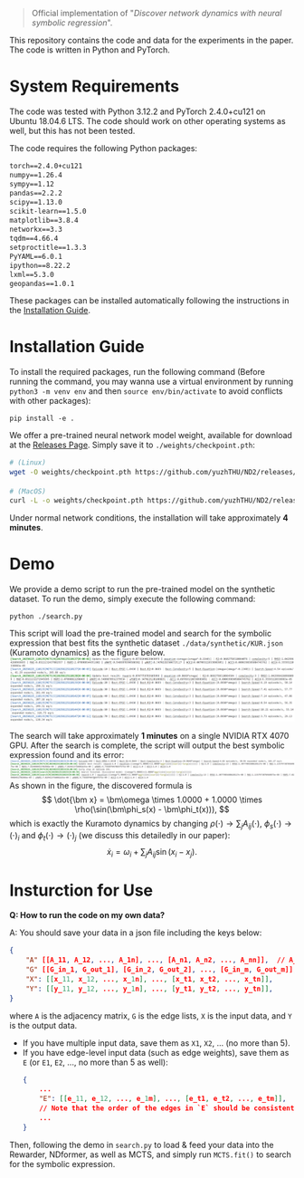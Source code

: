 > Official implementation of "*Discover network dynamics with neural symbolic regression*". 

This repository contains the code and data for the experiments in the paper. The code is written in Python and PyTorch.

# System Requirements

The code was tested with Python 3.12.2 and PyTorch 2.4.0+cu121 on Ubuntu 18.04.6 LTS. The code should work on other operating systems as well, but this has not been tested.

The code requires the following Python packages:
```
torch==2.4.0+cu121
numpy==1.26.4
sympy==1.12
pandas==2.2.2
scipy==1.13.0
scikit-learn==1.5.0
matplotlib==3.8.4
networkx==3.3
tqdm==4.66.4
setproctitle==1.3.3
PyYAML==6.0.1
ipython==8.22.2
lxml==5.3.0
geopandas==1.0.1
```
These packages can be installed automatically following the instructions in the [Installation Guide](#installation-guide).

# Installation Guide

To install the required packages, run the following command (Before running the command, you may wanna use a virtual environment by running `python3 -m venv env` and then `source env/bin/activate` to avoid conflicts with other packages):
```
pip install -e .
```

We offer a pre-trained neural network model weight, available for download at the [Releases Page](https://github.com/yuzhTHU/ND2/releases/download/checkpoint.pth/checkpoint.pth). Simply save it to `./weights/checkpoint.pth`:
```bash
# (Linux)
wget -O weights/checkpoint.pth https://github.com/yuzhTHU/ND2/releases/download/checkpoint.pth/checkpoint.pth

# (MacOS)
curl -L -o weights/checkpoint.pth https://github.com/yuzhTHU/ND2/releases/download/checkpoint.pth/checkpoint.pth
```

Under normal network conditions, the installation will take approximately **4 minutes**.

# Demo

We provide a demo script to run the pre-trained model on the synthetic dataset. To run the demo, simply execute the following command:
```
python ./search.py
```

This script will load the pre-trained model and search for the symbolic expression that best fits the synthetic dataset `./data/synthetic/KUR.json` (Kuramoto dynamics) as the figure below.
![Demo](./assets/demo.png)

The search will take approximately **1 minutes** on a single NVIDIA RTX 4070 GPU. After the search is complete, the script will output the best symbolic expression found and its error:
![ExpectedResult](./assets/ExpectedResult.png)
As shown in the figure, the discovered formula is
$$
\dot{\bm x} = \bm\omega \times 1.0000 + 1.0000 \times \rho(\sin(\bm\phi_s(x) - \bm\phi_t(x))),
$$
which is exactly the Kuramoto dynamics by changing $\rho(\cdot) \rightarrow \sum_j A_{ij}(\cdot)$, $\phi_s(\cdot) \rightarrow (\cdot)_i$ and $\phi_t(\cdot) \rightarrow (\cdot)_j$ (we discuss this detailedly in our paper):
$$
\dot{x}_i = \omega_i + \sum_{j} A_{ij} \sin (x_i - x_j).
$$



# Insturction for Use

**Q: How to run the code on my own data?**

A: You should save your data in a json file including the keys below:
```json
{
    "A" [[A_11, A_12, ..., A_1n], ..., [A_n1, A_n2, ..., A_nn]],  // A_ij is the link relationship (1-link, 0-no link) between node i and node j.
    "G" [[G_in_1, G_out_1], [G_in_2, G_out_2], ..., [G_in_m, G_out_m]],   // G_in_k, G_out_k are the indices (start from 0) of the nodes connected by the k-th edge.
    "X": [[x_11, x_12, ..., x_1n], ..., [x_t1, x_t2, ..., x_tn]],
    "Y": [[y_11, y_12, ..., y_1n], ..., [y_t1, y_t2, ..., y_tn]],
}
```
where `A` is the adjacency matrix, `G` is the edge lists, `X` is the input data, and `Y` is the output data. 
- If you have multiple input data, save them as `X1`, `X2`, ... (no more than 5). 
- If you have edge-level input data (such as edge weights), save them as `E` (or `E1`, `E2`, ..., no more than 5 as well):
    ```json
    {
        ...
        "E": [[e_11, e_12, ..., e_1m], ..., [e_t1, e_t2, ..., e_tm]],
        // Note that the order of the edges in `E` should be consistent with that in `G`.
        ...
    }
    ```

Then, following the demo in `search.py` to load & feed your data into the Rewarder, NDformer, as well as MCTS, and simply run `MCTS.fit()` to search for the symbolic expression.
